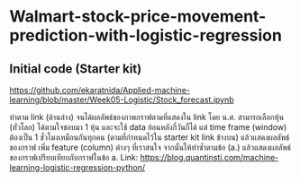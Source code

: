 # Walmart-stock-price-movement-prediction-with-logistic-regression
## Initial code (Starter kit)
https://github.com/ekaratnida/Applied-machine-learning/blob/master/Week05-Logistic/Stock_forecast.ipynb

ทำตาม link (ด้านล่าง) จนได้ผลลัพธ์ของภาพกราฟตามที่แสดงใน link 
โดย น.ศ. สามารถเลือกหุ้น (ทั่วโลก) ได้ตามใจชอบมา 1 หุ้น และจะใช้ data ย้อนหลังกี่วันก็ได้ แต่ time frame (window) ต้องเป็น 1 ชั่วโมงเหมือนกันทุกคน (ตามที่กำหนดไว้ใน starter kit link ข้างบน) แล้วแสดงผลลัพธ์ของกราฟ
เพิ่ม feature (column) ต่างๆ ที่เราสนใจ จากนั้นให้ทำซ้ำตามข้อ (a.) แล้วแสดงผลลัพธ์ของกราฟเปรียบเทียบกับกราฟในข้อ a.
Link: https://blog.quantinsti.com/machine-learning-logistic-regression-python/
